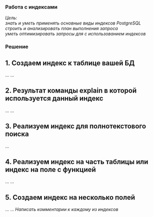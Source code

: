 ### Работа с индексами  

*Цель:*  
*знать и уметь применять основные виды индексов PostgreSQL*  
*строить и анализировать план выполнения запроса*  
*уметь оптимизировать запросы для с использованием индексов*  

### Решение  

## 1. Создаем индекс к таблице вашей БД  
...
...
## 2. Результат команды explain в которой используется данный индекс  
...
...
## 3. Реализуем индекс для полнотекстового поиска  
...
## 4. Реализуем индекс на часть таблицы или индекс на поле с функцией  
...
...
## 5. Создаем индекс на несколько полей  
...
...
*Написать комментарии к каждому из индексов*
